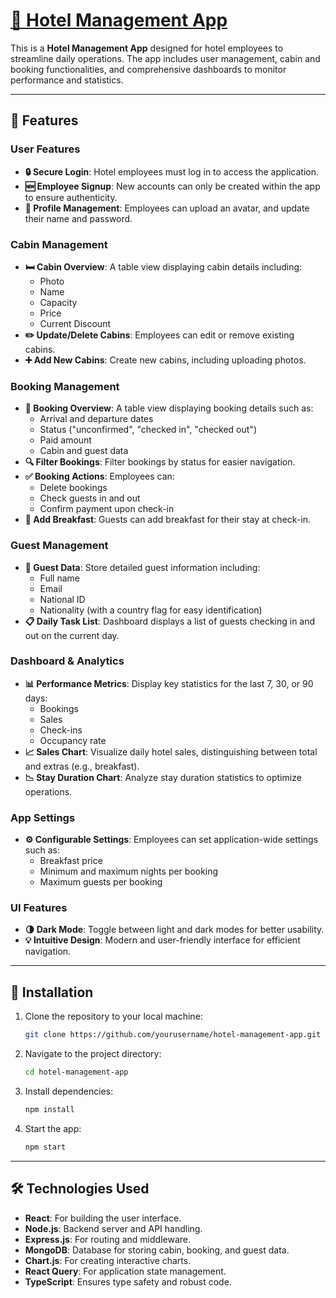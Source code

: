 # [🏨 Hotel Management App](https://the-wild-oasis-beta-wine.vercel.app/)

This is a **Hotel Management App** designed for hotel employees to streamline daily operations. The app includes user management, cabin and booking functionalities, and comprehensive dashboards to monitor performance and statistics.

---

## 🎯 Features

### User Features
- **🔒 Secure Login**: Hotel employees must log in to access the application.
- **🆕 Employee Signup**: New accounts can only be created within the app to ensure authenticity.
- **👤 Profile Management**: Employees can upload an avatar, and update their name and password.

### Cabin Management
- **🛏️ Cabin Overview**: A table view displaying cabin details including:
  - Photo
  - Name
  - Capacity
  - Price
  - Current Discount
- **✏️ Update/Delete Cabins**: Employees can edit or remove existing cabins.
- **➕ Add New Cabins**: Create new cabins, including uploading photos.

### Booking Management
- **📅 Booking Overview**: A table view displaying booking details such as:
  - Arrival and departure dates
  - Status ("unconfirmed", "checked in", "checked out")
  - Paid amount
  - Cabin and guest data
- **🔍 Filter Bookings**: Filter bookings by status for easier navigation.
- **✅ Booking Actions**: Employees can:
  - Delete bookings
  - Check guests in and out
  - Confirm payment upon check-in
- **🍳 Add Breakfast**: Guests can add breakfast for their stay at check-in.

### Guest Management
- **📝 Guest Data**: Store detailed guest information including:
  - Full name
  - Email
  - National ID
  - Nationality (with a country flag for easy identification)
- **📋 Daily Task List**: Dashboard displays a list of guests checking in and out on the current day.

### Dashboard & Analytics
- **📊 Performance Metrics**: Display key statistics for the last 7, 30, or 90 days:
  - Bookings
  - Sales
  - Check-ins
  - Occupancy rate
- **📈 Sales Chart**: Visualize daily hotel sales, distinguishing between total and extras (e.g., breakfast).
- **📉 Stay Duration Chart**: Analyze stay duration statistics to optimize operations.

### App Settings
- **⚙️ Configurable Settings**: Employees can set application-wide settings such as:
  - Breakfast price
  - Minimum and maximum nights per booking
  - Maximum guests per booking

### UI Features
- **🌗 Dark Mode**: Toggle between light and dark modes for better usability.
- **💡 Intuitive Design**: Modern and user-friendly interface for efficient navigation.

---

## 🚀 Installation

1. Clone the repository to your local machine:

   ```bash
   git clone https://github.com/yourusername/hotel-management-app.git
   ```

2. Navigate to the project directory:

   ```bash
   cd hotel-management-app
   ```

3. Install dependencies:

   ```bash
   npm install
   ```

4. Start the app:

   ```bash
   npm start
   ```

---

## 🛠️ Technologies Used

- **React**: For building the user interface.
- **Node.js**: Backend server and API handling.
- **Express.js**: For routing and middleware.
- **MongoDB**: Database for storing cabin, booking, and guest data.
- **Chart.js**: For creating interactive charts.
- **React Query**: For application state management.
- **TypeScript**: Ensures type safety and robust code.

